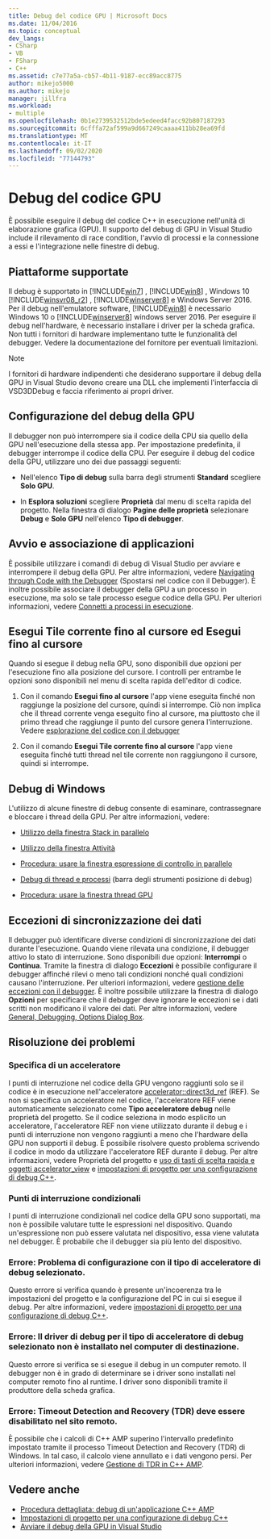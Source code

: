 ```yaml
---
title: Debug del codice GPU | Microsoft Docs
ms.date: 11/04/2016
ms.topic: conceptual
dev_langs:
- CSharp
- VB
- FSharp
- C++
ms.assetid: c7e77a5a-cb57-4b11-9187-ecc89acc8775
author: mikejo5000
ms.author: mikejo
manager: jillfra
ms.workload:
- multiple
ms.openlocfilehash: 0b1e2739532512bde5edeed4facc92b807187293
ms.sourcegitcommit: 6cfffa72af599a9d667249caaaa411bb28ea69fd
ms.translationtype: MT
ms.contentlocale: it-IT
ms.lasthandoff: 09/02/2020
ms.locfileid: "77144793"
---
```

# <a name="debugging-gpu-code"></a>Debug del codice GPU
È possibile eseguire il debug del codice C++ in esecuzione nell'unità di elaborazione grafica (GPU). Il supporto del debug di GPU in Visual Studio include il rilevamento di race condition, l'avvio di processi e la connessione a essi e l'integrazione nelle finestre di debug.

## <a name="supported-platforms"></a>Piattaforme supportate
 Il debug è supportato in [!INCLUDE[win7](../debugger/includes/win7_md.md)] , [!INCLUDE[win8](../debugger/includes/win8_md.md)] , Windows 10 [!INCLUDE[winsvr08_r2](../debugger/includes/winsvr08_r2_md.md)] , [!INCLUDE[winserver8](../debugger/includes/winserver8_md.md)] e Windows Server 2016. Per il debug nell'emulatore software, [!INCLUDE[win8](../debugger/includes/win8_md.md)] è necessario Windows 10 o [!INCLUDE[winserver8](../debugger/includes/winserver8_md.md)] windows server 2016. Per eseguire il debug nell'hardware, è necessario installare i driver per la scheda grafica. Non tutti i fornitori di hardware implementano tutte le funzionalità del debugger. Vedere la documentazione del fornitore per eventuali limitazioni.

> [!NOTE]
> I fornitori di hardware indipendenti che desiderano supportare il debug della GPU in Visual Studio devono creare una DLL che implementi l'interfaccia di VSD3DDebug e faccia riferimento ai propri driver.

## <a name="configuring-gpu-debugging"></a>Configurazione del debug della GPU
 Il debugger non può interrompere sia il codice della CPU sia quello della GPU nell'esecuzione della stessa app. Per impostazione predefinita, il debugger interrompe il codice della CPU. Per eseguire il debug del codice della GPU, utilizzare uno dei due passaggi seguenti:

- Nell'elenco **Tipo di debug** sulla barra degli strumenti **Standard** scegliere **Solo GPU**.

- In **Esplora soluzioni** scegliere **Proprietà** dal menu di scelta rapida del progetto. Nella finestra di dialogo **Pagine delle proprietà** selezionare **Debug** e **Solo GPU** nell'elenco **Tipo di debugger**.

## <a name="launching-and-attaching-to-applications"></a>Avvio e associazione di applicazioni
 È possibile utilizzare i comandi di debug di Visual Studio per avviare e interrompere il debug della GPU. Per altre informazioni, vedere [Navigating through Code with the Debugger](../debugger/navigating-through-code-with-the-debugger.md) (Spostarsi nel codice con il Debugger). È inoltre possibile associare il debugger della GPU a un processo in esecuzione, ma solo se tale processo esegue codice della GPU. Per ulteriori informazioni, vedere [Connetti a processi in esecuzione](../debugger/attach-to-running-processes-with-the-visual-studio-debugger.md).

## <a name="run-current-tile-to-cursor-and-run-to-cursor"></a>Esegui Tile corrente fino al cursore ed Esegui fino al cursore
 Quando si esegue il debug nella GPU, sono disponibili due opzioni per l'esecuzione fino alla posizione del cursore. I controlli per entrambe le opzioni sono disponibili nel menu di scelta rapida dell'editor di codice.

1. Con il comando **Esegui fino al cursore** l'app viene eseguita finché non raggiunge la posizione del cursore, quindi si interrompe. Ciò non implica che il thread corrente venga eseguito fino al cursore, ma piuttosto che il primo thread che raggiunge il punto del cursore genera l'interruzione. Vedere [esplorazione del codice con il debugger](../debugger/navigating-through-code-with-the-debugger.md)

2. Con il comando **Esegui Tile corrente fino al cursore** l'app viene eseguita finché tutti thread nel tile corrente non raggiungono il cursore, quindi si interrompe.

## <a name="debugging-windows"></a>Debug di Windows
 L'utilizzo di alcune finestre di debug consente di esaminare, contrassegnare e bloccare i thread della GPU. Per altre informazioni, vedere:

- [Utilizzo della finestra Stack in parallelo](../debugger/using-the-parallel-stacks-window.md)

- [Utilizzo della finestra Attività](../debugger/using-the-tasks-window.md)

- [Procedura: usare la finestra espressione di controllo in parallelo](../debugger/how-to-use-the-parallel-watch-window.md)

- [Debug di thread e processi](../debugger/debug-threads-and-processes.md) (barra degli strumenti posizione di debug)

- [Procedura: usare la finestra thread GPU](../debugger/how-to-use-the-gpu-threads-window.md)

## <a name="data-synchronization-exceptions"></a>Eccezioni di sincronizzazione dei dati
 Il debugger può identificare diverse condizioni di sincronizzazione dei dati durante l'esecuzione. Quando viene rilevata una condizione, il debugger attivo lo stato di interruzione. Sono disponibili due opzioni: **Interrompi** o **Continua**. Tramite la finestra di dialogo **Eccezioni** è possibile configurare il debugger affinché rilevi o meno tali condizioni nonché quali condizioni causano l'interruzione. Per ulteriori informazioni, vedere [gestione delle eccezioni con il debugger](../debugger/managing-exceptions-with-the-debugger.md). È inoltre possibile utilizzare la finestra di dialogo **Opzioni** per specificare che il debugger deve ignorare le eccezioni se i dati scritti non modificano il valore dei dati. Per altre informazioni, vedere [General, Debugging, Options Dialog Box](../debugger/general-debugging-options-dialog-box.md).

## <a name="troubleshooting"></a>Risoluzione dei problemi

### <a name="specifying-an-accelerator"></a>Specifica di un acceleratore
 I punti di interruzione nel codice della GPU vengono raggiunti solo se il codice è in esecuzione nell'acceleratore [accelerator::direct3d_ref](/cpp/parallel/amp/reference/accelerator-class#direct3d_ref) (REF). Se non si specifica un acceleratore nel codice, l'acceleratore REF viene automaticamente selezionato come **Tipo acceleratore debug** nelle proprietà del progetto. Se il codice seleziona in modo esplicito un acceleratore, l'acceleratore REF non viene utilizzato durante il debug e i punti di interruzione non vengono raggiunti a meno che l'hardware della GPU non supporti il debug. È possibile risolvere questo problema scrivendo il codice in modo da utilizzare l'acceleratore REF durante il debug. Per altre informazioni, vedere Proprietà del progetto e [uso di tasti di scelta rapida e oggetti accelerator_view](/cpp/parallel/amp/using-accelerator-and-accelerator-view-objects) e [impostazioni di progetto per una configurazione di debug C++](../debugger/project-settings-for-a-cpp-debug-configuration.md).

### <a name="conditional-breakpoints"></a>Punti di interruzione condizionali
 I punti di interruzione condizionali nel codice della GPU sono supportati, ma non è possibile valutare tutte le espressioni nel dispositivo. Quando un'espressione non può essere valutata nel dispositivo, essa viene valutata nel debugger. È probabile che il debugger sia più lento del dispositivo.

### <a name="error-there-is-a-configuration-issue-with-the-selected-debugging-accelerator-type"></a>Errore: Problema di configurazione con il tipo di acceleratore di debug selezionato.
 Questo errore si verifica quando è presente un'incoerenza tra le impostazioni del progetto e la configurazione del PC in cui si esegue il debug. Per altre informazioni, vedere [impostazioni di progetto per una configurazione di debug C++](../debugger/project-settings-for-a-cpp-debug-configuration.md).

### <a name="error-the-debug-driver-for-the-selected-debugging-accelerator-type-is-not-installed-on-the-target-machine"></a>Errore: Il driver di debug per il tipo di acceleratore di debug selezionato non è installato nel computer di destinazione.
 Questo errore si verifica se si esegue il debug in un computer remoto. Il debugger non è in grado di determinare se i driver sono installati nel computer remoto fino al runtime. I driver sono disponibili tramite il produttore della scheda grafica.

### <a name="error-timeout-detection-and-recovery-tdr-must-be-disabled-at-the-remote-site"></a>Errore: Timeout Detection and Recovery (TDR) deve essere disabilitato nel sito remoto.
 È possibile che i calcoli di C++ AMP superino l'intervallo predefinito impostato tramite il processo Timeout Detection and Recovery (TDR) di Windows. In tal caso, il calcolo viene annullato e i dati vengono persi. Per ulteriori informazioni, vedere [Gestione di TDR in C++ AMP](https://blogs.msdn.microsoft.com/nativeconcurrency/2012/03/06/handling-tdrs-in-c-amp/).

## <a name="see-also"></a>Vedere anche
- [Procedura dettagliata: debug di un'applicazione C++ AMP](/cpp/parallel/amp/walkthrough-debugging-a-cpp-amp-application)
- [Impostazioni di progetto per una configurazione di debug C++](../debugger/project-settings-for-a-cpp-debug-configuration.md)
- [Avviare il debug della GPU in Visual Studio](https://blogs.msdn.microsoft.com/nativeconcurrency/2012/03/17/start-gpu-debugging-in-visual-studio-2012/)
